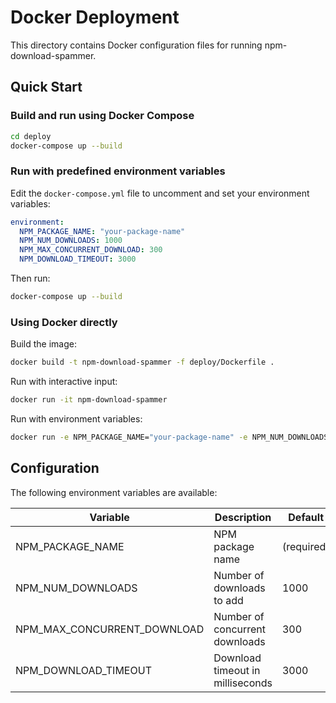 # Docker Deployment

This directory contains Docker configuration files for running npm-download-spammer.

## Quick Start

### Build and run using Docker Compose

```bash
cd deploy
docker-compose up --build
```

### Run with predefined environment variables

Edit the `docker-compose.yml` file to uncomment and set your environment variables:

```yaml
environment:
  NPM_PACKAGE_NAME: "your-package-name"
  NPM_NUM_DOWNLOADS: 1000
  NPM_MAX_CONCURRENT_DOWNLOAD: 300
  NPM_DOWNLOAD_TIMEOUT: 3000
```

Then run:

```bash
docker-compose up --build
```

### Using Docker directly

Build the image:

```bash
docker build -t npm-download-spammer -f deploy/Dockerfile .
```

Run with interactive input:

```bash
docker run -it npm-download-spammer
```

Run with environment variables:

```bash
docker run -e NPM_PACKAGE_NAME="your-package-name" -e NPM_NUM_DOWNLOADS=1000 npm-download-spammer
```

## Configuration

The following environment variables are available:

| Variable | Description | Default |
|----------|-------------|---------|
| NPM_PACKAGE_NAME | NPM package name | (required) |
| NPM_NUM_DOWNLOADS | Number of downloads to add | 1000 |
| NPM_MAX_CONCURRENT_DOWNLOAD | Number of concurrent downloads | 300 |
| NPM_DOWNLOAD_TIMEOUT | Download timeout in milliseconds | 3000 | 